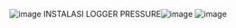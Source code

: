 ![image](https://github.com/SomicSumberSejahtera24/Monitoring-Pressure/assets/169868247/227eb2e9-8617-4f92-ab5c-6230bee68cf0)
INSTALASI LOGGER PRESSURE![image](https://github.com/SomicSumberSejahtera24/Monitoring-Pressure/assets/169868247/f3acec41-0cc1-4c82-90b3-55d18141155b)
![image](https://github.com/SomicSumberSejahtera24/Monitoring-Pressure/assets/169868247/76af97fe-2f2d-4e6a-b95e-a40a2e818c36)


